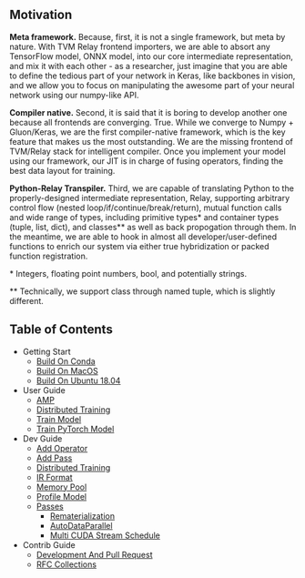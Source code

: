 <!--- Copyright Amazon.com, Inc. or its affiliates. All Rights Reserved. -->
<!--- SPDX-License-Identifier: Apache-2.0  -->
<!--- Auto generated by docs/wiki/gen_readme.py. Do not touch. -->
## Motivation

**Meta framework.** Because, first, it is not a single framework, but meta by nature. With TVM Relay frontend importers, we are able to absort any TensorFlow model, ONNX model, into our core intermediate representation, and mix it with each other - as a researcher, just imagine that you are able to define the tedious part of your network in Keras, like backbones in vision, and we allow you to focus on manipulating the awesome part of your neural network using our numpy-like API.

**Compiler native.** Second, it is said that it is boring to develop another one because all frontends are converging. True. While we converge to Numpy + Gluon/Keras, we are the first compiler-native framework, which is the key feature that makes us the most outstanding. We are the missing frontend of TVM/Relay stack for intelligent compiler. Once you implement your model using our framework, our JIT is in charge of fusing operators, finding the best data layout for training.

**Python-Relay Transpiler.** Third, we are capable of translating Python to the properly-designed intermediate representation, Relay, supporting arbitrary control flow (nested loop/if/continue/break/return), mutual function calls and wide range of types, including primitive types\* and container types (tuple, list, dict), and classes\*\* as well as back propogation through them. In the meantime, we are able to hook in almost all developer/user-defined functions to enrich our system via either true hybridization or packed function registration.

\* Integers, floating point numbers, bool, and potentially strings.

\*\* Technically, we support class through named tuple, which is slightly different.





## Table of Contents
- Getting Start
    - [Build On Conda](1_getting_start/Build-on-Conda.md)
    - [Build On MacOS](1_getting_start/Build-on-macOS.md)
    - [Build On Ubuntu 18.04](1_getting_start/Build-on-Ubuntu-18.04.md)
- User Guide
    - [AMP](2_user_guide/AMP.md)
    - [Distributed Training](2_user_guide/Distributed-Training.md)
    - [Train Model](2_user_guide/Train-Model.md)
    - [Train PyTorch Model](2_user_guide/Train-PyTorch-Model.md)
- Dev Guide
    - [Add Operator](3_dev_guide/Add-Operator.md)
    - [Add Pass](3_dev_guide/Add-Pass.md)
    - [Distributed Training](3_dev_guide/Distributed-Training.md)
    - [IR Format](3_dev_guide/IR-Format.md)
    - [Memory Pool](3_dev_guide/Memory-Pool.md)
    - [Profile Model](3_dev_guide/Profile-Model.md)
    - [Passes](3_dev_guide/pass/)
      - [Rematerialization](3_dev_guide/pass/Rematerialization.md)
      - [AutoDataParallel](3_dev_guide/pass/AutoDataParallel.md)
      - [Multi CUDA Stream Schedule](3_dev_guide/pass/Multi-CUDA-Stream-Schedule.md)
- Contrib Guide
    - [Development And Pull Request](4_contrib_guide/Development-And-Pull-Request.md)
    - [RFC Collections](4_contrib_guide/RFC-Collections.md)
